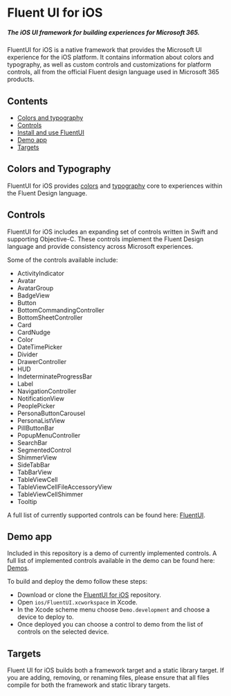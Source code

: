 # Fluent UI for iOS

##### The iOS UI framework for building experiences for Microsoft 365.

FluentUI for iOS is a native framework that provides the Microsoft UI experience for the iOS platform. It contains information about colors and typography, as well as custom controls and customizations for platform controls, all from the official Fluent design language used in Microsoft 365 products.

## Contents

- [Colors and typography](#colors-and-typography)
- [Controls](#controls)
- [Install and use FluentUI](#install-and-use-fluentui)
- [Demo app](#demo-app)
- [Targets](#targets)

## Colors and Typography

FluentUI for iOS provides [colors](FluentUI/Core/Colors.swift) and [typography](FluentUI/Core/Fonts.swift) core to experiences within the Fluent Design language.

## Controls

FluentUI for iOS includes an expanding set of controls written in Swift and supporting Objective-C. These controls implement the Fluent Design language and provide consistency across Microsoft experiences.

Some of the controls available include:
- ActivityIndicator
- Avatar
- AvatarGroup
- BadgeView
- Button
- BottomCommandingController
- BottomSheetController
- Card
- CardNudge
- Color
- DateTimePicker
- Divider
- DrawerController
- HUD
- IndeterminateProgressBar
- Label
- NavigationController
- NotificationView
- PeoplePicker
- PersonaButtonCarousel
- PersonaListView
- PillButtonBar
- PopupMenuController
- SearchBar
- SegmentedControl
- ShimmerView
- SideTabBar
- TabBarView
- TableViewCell
- TableViewCellFileAccessoryView
- TableViewCellShimmer
- Tooltip

A full list of currently supported controls can be found here: [FluentUI](FluentUI).

## Demo app

Included in this repository is a demo of currently implemented controls. A full list of implemented controls available in the demo can be found here:  [Demos](FluentUI.Demo/FluentUI.Demo/Demos).

To build and deploy the demo follow these steps:
- Download or clone the [FluentUI for iOS](https://github.com/microsoft/fluentui-apple) repository.
- Open `ios/FluentUI.xcworkspace` in Xcode.
- In the Xcode scheme menu choose `Demo.development` and choose a device to deploy to.
- Once deployed you can choose a control to demo from the list of controls on the selected device.

## Targets
Fluent UI for iOS builds both a framework target and a static library target. If you are adding, removing, or renaming files, please ensure that all files compile for both the framework and static library targets.
